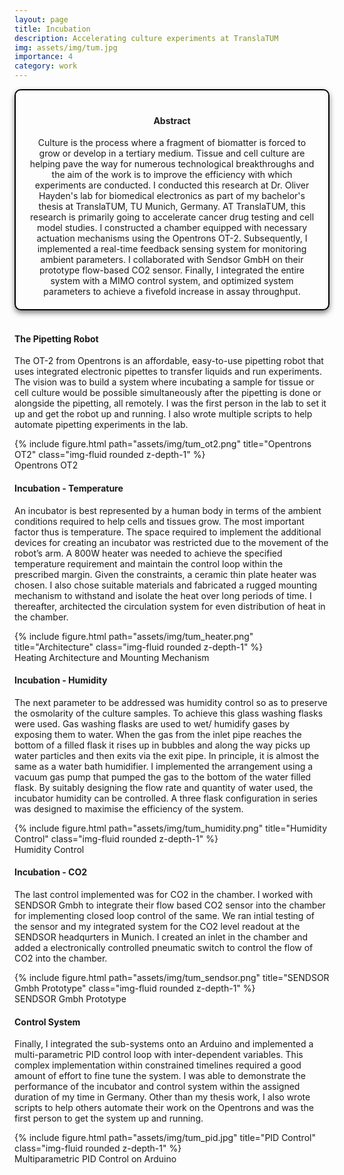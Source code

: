 ```yaml
---
layout: page
title: Incubation
description: Accelerating culture experiments at TranslaTUM
img: assets/img/tum.jpg
importance: 4
category: work
---
```


<head>
    <meta charset="UTF-8">
    <meta name="viewport" content="width=device-width, initial-scale=1.0">
    <style>
        .info-box {
            border: 2px solid #000000; /* Border color */
            padding: 20px; /* Padding inside the box */
            border-radius: 10px; /* Rounded corners */
            box-shadow: 0 4px 8px rgba(0, 0, 0, 0.5); /* Box shadow for a subtle lift */
            max-width: 800px; /* Maximum width of the box */
            text-align: center;
        }
        .info-box p {
            margin: 0; /* Remove default margin for better spacing */
        }
    </style>
</head>

<div class="info-box">
 <h4><b>Abstract</b></h4>
<p>
Culture is the process where a fragment of biomatter is forced to grow or develop in a tertiary
medium. Tissue and cell culture are helping pave the way for numerous technological breakthroughs
and the aim of the work is to improve the efficiency with which experiments are conducted. I conducted this research at Dr. Oliver Hayden's lab for biomedical electronics as part of my bachelor's thesis at TranslaTUM, TU Munich, Germany. AT TranslaTUM,
this research is primarily going to accelerate cancer drug testing and cell model studies. I constructed a chamber equipped with necessary actuation mechanisms using the Opentrons OT-2. Subsequently, I implemented a real-time feedback sensing system for monitoring ambient parameters. I collaborated with Sendsor GmbH on their prototype flow-based CO2 sensor. Finally, I integrated the entire system with a MIMO control system, and optimized system parameters to achieve a fivefold increase in assay throughput.
</p></div> 
<br>

<h4>The Pipetting Robot</h4>

The OT-2 from Opentrons is an affordable, easy-to-use pipetting robot that uses
integrated electronic pipettes to transfer liquids and run experiments. The vision was to build a system where
incubating a sample for tissue or cell culture would be possible simultaneously after the 
pipetting is done or alongside the pipetting, all remotely. I was the first person in the lab to set it up and get the robot up and running. I also wrote multiple scripts to help automate pipetting experiments in the lab.

<div class="row justify-content-sm-center">
    <div class="col-sm mt-3 mt-md-0">
        {% include figure.html path="assets/img/tum_ot2.png" title="Opentrons OT2" class="img-fluid rounded z-depth-1" %}
    </div>
</div>
<div class="caption">
    Opentrons OT2
</div>

<h4>Incubation - Temperature</h4>

An incubator is best represented by a human body in terms of the
ambient conditions required to help cells and tissues grow. The most
important factor thus is temperature. The space required to implement
the additional devices for creating an incubator was restricted due to the
movement of the robot’s arm. A 800W heater was needed to achieve
the specified temperature requirement and maintain the control loop
within the prescribed margin. Given the constraints, a ceramic thin plate
heater was chosen. I also chose suitable materials and fabricated a rugged mounting
mechanism to withstand and isolate the heat over long periods of time.
I thereafter, architected the circulation system for even distribution of
heat in the chamber.


<div class="row justify-content-sm-center">
    <div class="col-sm mt-3 mt-md-0">
        {% include figure.html path="assets/img/tum_heater.png" title="Architecture" class="img-fluid rounded z-depth-1" %}
    </div>
</div>
<div class="caption">
    Heating Architecture and Mounting Mechanism
</div>

<h4>Incubation - Humidity</h4>

The next parameter to be addressed was humidity control so as to
preserve the osmolarity of the culture samples. To achieve this glass
washing flasks were used. Gas washing flasks are used to wet/ humidify gases by exposing
them to water. When the gas from the inlet pipe reaches the bottom of a filled flask it rises up
in bubbles and along the way picks up water particles and then exits via the exit pipe. In
principle, it is almost the same as a water bath humidifier. I implemented the arrangement using a
vacuum gas pump that pumped the gas to the bottom of the water filled
flask. By suitably designing the flow rate and quantity of water used, the
incubator humidity can be controlled. A three flask configuration in
series was designed to maximise the efficiency of the system.

<div class="row justify-content-sm-center">
    <div class="col-sm mt-3 mt-md-0">
        {% include figure.html path="assets/img/tum_humidity.png" title="Humidity Control" class="img-fluid rounded z-depth-1" %}
    </div>
</div>
<div class="caption">
    Humidity Control
</div>

<h4>Incubation - CO2</h4>

The last control implemented was for CO2 in the chamber. I worked with SENDSOR Gmbh to integrate their flow based
CO2 sensor into the chamber for implementing closed loop control of the same. We ran intial testing of the sensor and
my integrated system for the CO2 level readout at the SENDSOR headqurters in Munich. I created an inlet in the chamber
and added a electronically controlled pneumatic switch to control the flow of CO2 into the chamber.

<div class="row justify-content-sm-center">
    <div class="col-sm mt-3 mt-md-0">
        {% include figure.html path="assets/img/tum_sendsor.png" title="SENDSOR Gmbh Prototype" class="img-fluid rounded z-depth-1" %}
    </div>
</div>
<div class="caption">
    SENDSOR Gmbh Prototype
</div>

<h4>Control System</h4>

Finally, I integrated the sub-systems onto an Arduino and implemented
a multi-parametric PID control loop with inter-dependent variables. This
complex implementation within constrained timelines required a good
amount of effort to fine tune the system. I was able to demonstrate the
performance of the incubator and control system within the assigned
duration of my time in Germany. Other than my thesis work,
I also wrote scripts to help others automate their work on the Opentrons
and was the first person to get the system up and running. 

<div class="row justify-content-sm-center">
    <div class="col-sm mt-3 mt-md-0">
        {% include figure.html path="assets/img/tum_pid.jpg" title="PID Control" class="img-fluid rounded z-depth-1" %}
    </div>
</div>
<div class="caption">
    Multiparametric PID Control on Arduino
</div>

